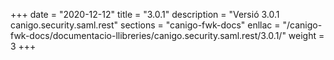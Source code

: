 +++
date        = "2020-12-12"
title       = "3.0.1"
description = "Versió 3.0.1 canigo.security.saml.rest"
sections    = "canigo-fwk-docs"
enllac		= "/canigo-fwk-docs/documentacio-llibreries/canigo.security.saml.rest/3.0.1/"
weight		= 3
+++
